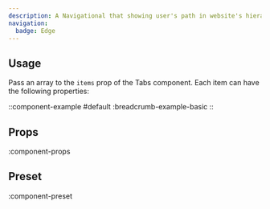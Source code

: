 ```yaml
---
description: A Navigational that showing user's path in website's hierarchical structure.
navigation:
  badge: Edge
---
```


## Usage

Pass an array to the `items` prop of the Tabs component. Each item can have the following properties:

::component-example
#default
:breadcrumb-example-basic
::

## Props

:component-props

## Preset

:component-preset
